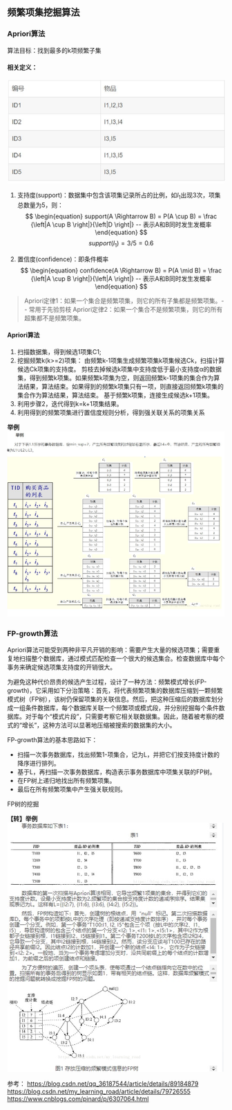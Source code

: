 ## 频繁项集挖掘算法

### Apriori算法
算法目标：找到最多的k项频繁子集

#### 相关定义：

!["数据"](https://raw.githubusercontent.com/Joey-Hu/markdown-noteook/master/machine_learning/images/apriori_algo/data.jpg)
1. 支持度(support)：数据集中包含该项集记录所占的比例，如$I_1$出现3次，项集总数量为5，则：
$$
\begin{equation}
support(A \Rightarrow B) = P(A \cup B) = \frac {\left|A \cup B \right|}{\left|D \right|} -- 表示A和B同时发生发概率
\end{equation}
$$
$$
\begin{equation}
support(I_1) = 3/5 = 0.6
\end{equation}
$$

2. 置信度(confidence)：即条件概率
$$
\begin{equation}
confidence(A \Rightarrow B) = P(A \mid B) = \frac {\left|A \cup B \right|}{\left|A \right|} -- 表示A和B同时发生发概率
\end{equation}
$$

> Apriori定律1：如果一个集合是频繁项集，则它的所有子集都是频繁项集。-- 常用于先验剪枝
Apriori定律2：如果一个集合不是频繁项集，则它的所有超集都不是频繁项集。

#### Apriori算法
1. 扫描数据集，得到候选1项集C1;
2. 挖掘频繁k(k>=2)项集：
		由频繁k-1项集生成频繁项集k项集候选Ck，扫描计算候选Ck项集的支持度。
		剪枝去掉候选k项集中支持度低于最小支持度α的数据集，得到频繁k项集。如果频繁k项集为空，则返回频繁k-1项集的集合作为算法结果，算法结束。如果得到的频繁k项集只有一项，则直接返回频繁k项集的集合作为算法结果，算法结束。
		基于频繁k项集，连接生成候选k+1项集。
3. 利用步骤2，迭代得到k=k+1项集结果。
4. 利用得到的频繁项集进行置信度规则分析，得到强关联关系的项集关系

**举例**
!["举例"](https://raw.githubusercontent.com/Joey-Hu/markdown-noteook/master/machine_learning/images/apriori_algo/example.jpg)

### FP-growth算法

Apriori算法可能受到两种非平凡开销的影响：需要产生大量的候选项集；需要重复地扫描整个数据库，通过模式匹配检查一个很大的候选集合。检查数据库中每个事务来确定候选项集支持度的开销很大。

为避免这种代价昂贵的候选产生过程，设计了一种方法：频繁模式增长(FP-growth)，它采用如下分治策略：首先，将代表频繁项集的数据库压缩到一颗频繁模式树（FP树），该树仍保留项集的关联信息。然后，把这种压缩后的数据库划分成一组条件数据库，每个数据库关联一个频繁项或模式段，并分别挖掘每个条件数据库。对于每个“模式片段”，只需要考察它相关联数据集。因此，随着被考察的模式的“增长”，这种方法可以显著地压缩被搜索的数据集的大小。

FP-growth算法的基本思路如下：
* 扫描一次事务数据库，找出频繁1-项集合，记为L，并把它们按支持度计数的降序进行排列。
* 基于L，再扫描一次事务数据库，构造表示事务数据库中项集关联的FP树。
* 在FP树上递归地找出所有频繁项集。
* 最后在所有频繁项集中产生强关联规则。

FP树的挖掘

**【转】举例**
!["fap_growth"](https://raw.githubusercontent.com/Joey-Hu/markdown-noteook/master/machine_learning/images/apriori_algo/fp-growth_example.jpg)







参考：
https://blog.csdn.net/qq_36187544/article/details/89184879
https://blog.csdn.net/my_learning_road/article/details/79726555
https://www.cnblogs.com/pinard/p/6307064.html


